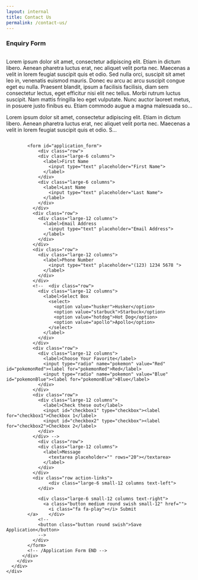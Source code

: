 ```yaml
---
layout: internal
title: Contact Us
permalink: /contact-us/
---
```


<!--- This child document initializes the page in Jekyll. -->

<div class="row form">
    <div class="padded">
      <div class="row bottom_line">
        <h3>
          Enquiry Form
        </h3>
      </div>
      <div class="row">
        <div class="columns small-12 large-6">
          <div class="main_content">
            <p>Lorem ipsum dolor sit amet, consectetur adipiscing elit. Etiam in dictum libero. Aenean pharetra luctus erat, nec aliquet velit porta nec. Maecenas a velit in lorem feugiat suscipit quis et odio. Sed nulla orci, suscipit sit amet leo in, venenatis euismod mauris. Donec eu arcu ac arcu suscipit congue eget eu nulla. Praesent blandit, ipsum a facilisis facilisis, diam sem consectetur lectus, eget efficitur nisi elit nec tellus. Morbi rutrum luctus suscipit. Nam mattis fringilla leo eget vulputate. Nunc auctor laoreet metus, in posuere justo finibus eu. Etiam commodo augue a magna malesuada so...</p>
            <p>Lorem ipsum dolor sit amet, consectetur adipiscing elit. Etiam in dictum libero. Aenean pharetra luctus erat, nec aliquet velit porta nec. Maecenas a velit in lorem feugiat suscipit quis et odio. S...</p>
          </div>
        </div>
        <div class="columns small-12 large-6">
          <div class="main_content">
            <!-- Application Form START -->

            <form id="application_form">
                <div class="row">
                <div class="large-6 columns">
                  <label>First Name
                    <input type="text" placeholder="First Name">
                  </label>
                </div>
                <div class="large-6 columns">
                  <label>Last Name
                    <input type="text" placeholder="Last Name">
                  </label>
                </div>
              </div>
              <div class="row">
                <div class="large-12 columns">
                  <label>Email Address
                    <input type="text" placeholder="Email Address">
                  </label>
                </div>
              </div>
              <div class="row">
                <div class="large-12 columns">
                  <label>Phone Number
                    <input type="text" placeholder="(123) 1234 5678 ">
                  </label>
                </div>
              </div>
              <!--  <div class="row">
                <div class="large-12 columns">
                  <label>Select Box
                    <select>
                      <option value="husker">Husker</option>
                      <option value="starbuck">Starbuck</option>
                      <option value="hotdog">Hot Dog</option>
                      <option value="apollo">Apollo</option>
                    </select>
                  </label>
                </div>
              </div>
              <div class="row">
                <div class="large-12 columns">
                  <label>Choose Your Favorite</label>
                  <input type="radio" name="pokemon" value="Red" id="pokemonRed"><label for="pokemonRed">Red</label>
                  <input type="radio" name="pokemon" value="Blue" id="pokemonBlue"><label for="pokemonBlue">Blue</label>
                </div>
              </div>
              <div class="row">
                <div class="large-12 columns">
                  <label>Check these out</label>
                  <input id="checkbox1" type="checkbox"><label for="checkbox1">Checkbox 1</label>
                  <input id="checkbox2" type="checkbox"><label for="checkbox2">Checkbox 2</label>
                </div>
              </div> -->
                <div class="row">
                <div class="large-12 columns">
                  <label>Message
                    <textarea placeholder="" rows="20"></textarea>
                  </label>
                </div>
              </div>
              <div class="row action-links">
                    <div class="large-6 small-12 columns text-left">
                </div>

                <div class="large-6 small-12 columns text-right">
                  <a class="button medium round swish small-12" href="">
                    <i class="fa fa-play"></i> Submit
            </a>    </div>
                <!--
                <button class="button round swish">Save Application</button>
                -->
              </div>
            </form>
            <!-- /Application Form END -->
          </div>
        </div>
      </div>
    </div>
  </div>